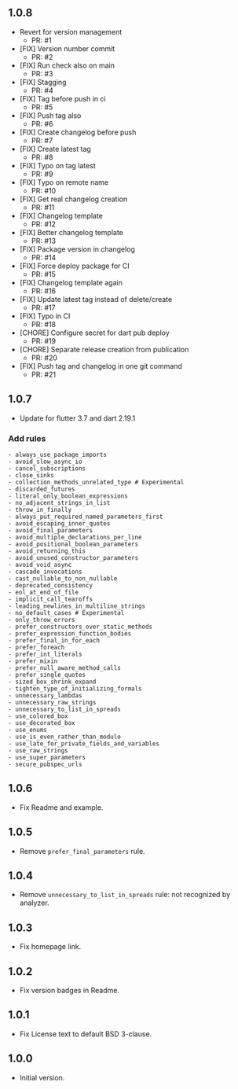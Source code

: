 ## 1.0.8

- Revert for version management
   - PR: #1
- [FIX] Version number commit
   - PR: #2
- [FIX] Run check also on main
   - PR: #3
- [FIX] Stagging
   - PR: #4
- [FIX] Tag before push in ci
   - PR: #5
- [FIX] Push tag also
   - PR: #6
- [FIX] Create changelog before push
   - PR: #7
- [FIX] Create latest tag
   - PR: #8
- [FIX] Typo on tag latest
   - PR: #9
- [FIX] Typo on remote name
   - PR: #10
- [FIX] Get real changelog creation
   - PR: #11
- [FIX] Changelog template
   - PR: #12
- [FIX] Better changelog template
   - PR: #13
- [FIX] Package version in changelog
   - PR: #14
- [FIX] Force deploy package for CI
   - PR: #15
- [FIX] Changelog template again
   - PR: #16
- [FIX] Update latest tag instead of delete/create
   - PR: #17
- [FIX] Typo in CI
   - PR: #18
- [CHORE] Configure secret for dart pub deploy
   - PR: #19
- [CHORE] Separate release creation from publication
   - PR: #20
- [FIX] Push tag and changelog in one git command
   - PR: #21

## 1.0.7

- Update for flutter 3.7 and dart 2.19.1

### Add rules

    - always_use_package_imports
    - avoid_slow_async_io
    - cancel_subscriptions
    - close_sinks
    - collection_methods_unrelated_type # Experimental
    - discarded_futures
    - literal_only_boolean_expressions
    - no_adjacent_strings_in_list
    - throw_in_finally
    - always_put_required_named_parameters_first
    - avoid_escaping_inner_quotes
    - avoid_final_parameters
    - avoid_multiple_declarations_per_line
    - avoid_positional_boolean_parameters
    - avoid_returning_this
    - avoid_unused_constructor_parameters
    - avoid_void_async
    - cascade_invocations
    - cast_nullable_to_non_nullable
    - deprecated_consistency
    - eol_at_end_of_file
    - implicit_call_tearoffs
    - leading_newlines_in_multiline_strings
    - no_default_cases # Experimental
    - only_throw_errors
    - prefer_constructors_over_static_methods
    - prefer_expression_function_bodies
    - prefer_final_in_for_each
    - prefer_foreach
    - prefer_int_literals
    - prefer_mixin
    - prefer_null_aware_method_calls
    - prefer_single_quotes
    - sized_box_shrink_expand
    - tighten_type_of_initializing_formals
    - unnecessary_lambdas
    - unnecessary_raw_strings
    - unnecessary_to_list_in_spreads
    - use_colored_box
    - use_decorated_box
    - use_enums
    - use_is_even_rather_than_modulo
    - use_late_for_private_fields_and_variables
    - use_raw_strings
    - use_super_parameters
    - secure_pubspec_urls

## 1.0.6

- Fix Readme and example.

## 1.0.5

- Remove `prefer_final_parameters` rule.

## 1.0.4

- Remove `unnecessary_to_list_in_spreads` rule: not recognized by analyzer.

## 1.0.3

- Fix homepage link.

## 1.0.2

- Fix version badges in Readme.

## 1.0.1

- Fix License text to default BSD 3-clause.

## 1.0.0

- Initial version.
